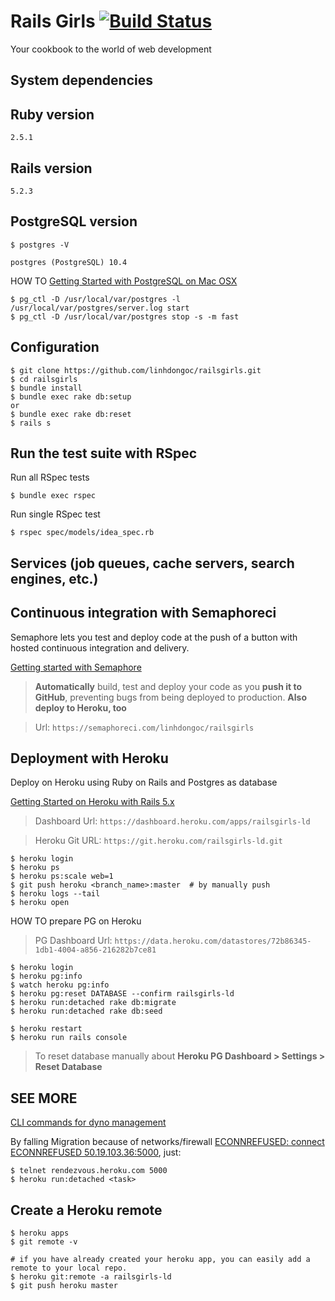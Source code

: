 # Rails Girls [![Build Status](https://semaphoreci.com/api/v1/linhdongoc/railsgirls/branches/master/badge.svg)](https://semaphoreci.com/linhdongoc/railsgirls)

Your cookbook to the world of web development

## System dependencies

## Ruby version

`2.5.1`

## Rails version

`5.2.3`

## PostgreSQL version
```
$ postgres -V
```

`postgres (PostgreSQL) 10.4`


HOW TO [Getting Started with PostgreSQL on Mac OSX](https://www.codementor.io/engineerapart/getting-started-with-postgresql-on-mac-osx-are8jcopb)

``` 
$ pg_ctl -D /usr/local/var/postgres -l /usr/local/var/postgres/server.log start
$ pg_ctl -D /usr/local/var/postgres stop -s -m fast
```

## Configuration

```
$ git clone https://github.com/linhdongoc/railsgirls.git
$ cd railsgirls
$ bundle install
$ bundle exec rake db:setup
or
$ bundle exec rake db:reset
$ rails s
```

## Run the test suite with RSpec

Run all RSpec tests

```
$ bundle exec rspec
```

Run single RSpec test

```
$ rspec spec/models/idea_spec.rb
```

## Services (job queues, cache servers, search engines, etc.)

## Continuous integration with Semaphoreci
Semaphore lets you test and deploy code at the push of a button with hosted continuous integration and delivery.

[Getting started with Semaphore](https://semaphoreci.com/docs/guide-to-getting-started-with-semaphore.html)


>**Automatically** build, test and deploy your code as you **push it to GitHub**, preventing bugs from being deployed to production.
**Also deploy to Heroku, too**

> Url: `https://semaphoreci.com/linhdongoc/railsgirls`

## Deployment with Heroku
Deploy on Heroku using Ruby on Rails and Postgres as database

[Getting Started on Heroku with Rails 5.x](https://devcenter.heroku.com/articles/getting-started-with-rails5)

> Dashboard Url: `https://dashboard.heroku.com/apps/railsgirls-ld`

> Heroku Git URL: `https://git.heroku.com/railsgirls-ld.git`

```
$ heroku login
$ heroku ps
$ heroku ps:scale web=1
$ git push heroku <branch_name>:master  # by manually push
$ heroku logs --tail
$ heroku open
```

HOW TO prepare PG on Heroku

> PG Dashboard Url: `https://data.heroku.com/datastores/72b86345-1db1-4004-a856-216282b7ce81`

```
$ heroku login
$ heroku pg:info
$ watch heroku pg:info
$ heroku pg:reset DATABASE --confirm railsgirls-ld
$ heroku run:detached rake db:migrate
$ heroku run:detached rake db:seed

$ heroku restart
$ heroku run rails console
```

>To reset database manually about **Heroku PG Dashboard > Settings > Reset Database**

## SEE MORE

[CLI commands for dyno management](https://devcenter.heroku.com/articles/dynos#cli-commands-for-dyno-management)

By falling Migration because of networks/firewall 
[ECONNREFUSED: connect ECONNREFUSED 50.19.103.36:5000](http://www.mmartinez.org/3-methods-to-work-with-heroku-in-networks-with-blocked-ports/), just:

```
$ telnet rendezvous.heroku.com 5000
$ heroku run:detached <task>
```

## Create a Heroku remote

```
$ heroku apps
$ git remote -v

# if you have already created your heroku app, you can easily add a remote to your local repo.
$ heroku git:remote -a railsgirls-ld
$ git push heroku master
```
